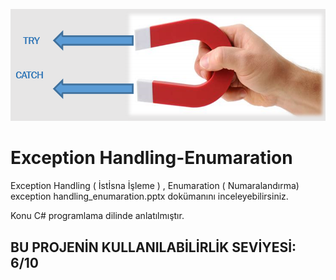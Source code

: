 ![](magnetic.PNG)
# Exception Handling-Enumaration

Exception Handling ( İstİsna İşleme )  ,  Enumaration ( Numaralandırma)
exception handling_enumaration.pptx  dokümanını inceleyebilirsiniz.

Konu C# programlama dilinde anlatılmıştır.

## BU PROJENİN KULLANILABİLİRLİK SEVİYESİ: 6/10
